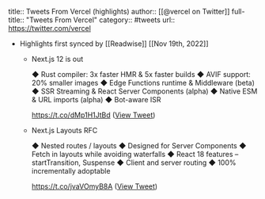 title:: Tweets From Vercel (highlights)
author:: [[@vercel on Twitter]]
full-title:: "Tweets From Vercel"
category:: #tweets
url:: https://twitter.com/vercel

- Highlights first synced by [[Readwise]] [[Nov 19th, 2022]]
	- Next.js 12 is out
	  
	  ◆ Rust compiler: 3x faster HMR & 5x faster builds
	  ◆ AVIF support: 20% smaller images
	  ◆ Edge Functions runtime & Middleware (beta)
	  ◆ SSR Streaming & React Server Components (alpha)
	  ◆ Native ESM & URL imports (alpha)
	  ◆ Bot-aware ISR
	  
	  https://t.co/dMp1H1JtBd ([View Tweet](https://twitter.com/vercel/status/1453035480954462212))
	- Next.js Layouts RFC
	  
	  ◆ Nested routes / layouts
	  ◆ Designed for Server Components
	  ◆ Fetch in layouts while avoiding waterfalls
	  ◆ React 18 features – startTransition, Suspense
	  ◆ Client and server routing
	  ◆ 100% incrementally adoptable
	  
	  https://t.co/jvaVOmyB8A ([View Tweet](https://twitter.com/vercel/status/1528839321070993409))